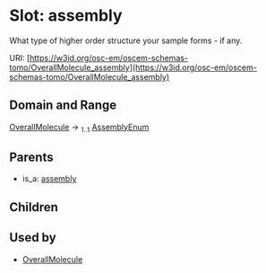 
# Slot: assembly

What type of higher order structure your sample forms - if any.

URI: [https://w3id.org/osc-em/oscem-schemas-tomo/OverallMolecule_assembly](https://w3id.org/osc-em/oscem-schemas-tomo/OverallMolecule_assembly)


## Domain and Range

[OverallMolecule](OverallMolecule.md) &#8594;  <sub>1..1</sub> [AssemblyEnum](AssemblyEnum.md)

## Parents

 *  is_a: [assembly](assembly.md)

## Children


## Used by

 * [OverallMolecule](OverallMolecule.md)
